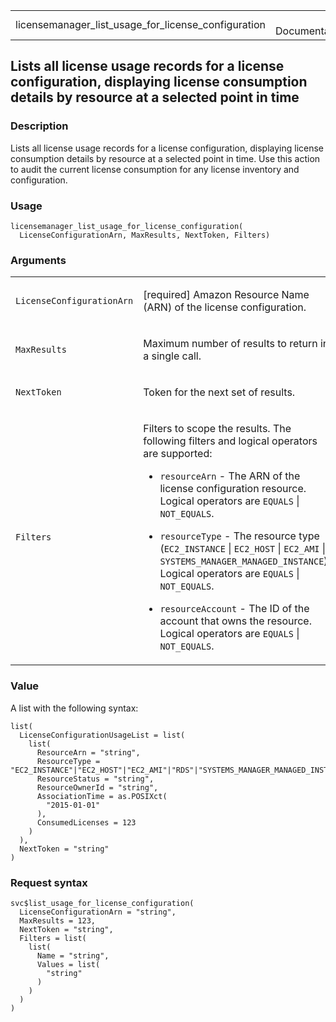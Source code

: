 <table style="width: 100%;">
<tbody>
<tr class="odd">
<td>licensemanager_list_usage_for_license_configuration</td>
<td style="text-align: right;">R Documentation</td>
</tr>
</tbody>
</table>

## Lists all license usage records for a license configuration, displaying license consumption details by resource at a selected point in time

### Description

Lists all license usage records for a license configuration, displaying
license consumption details by resource at a selected point in time. Use
this action to audit the current license consumption for any license
inventory and configuration.

### Usage

    licensemanager_list_usage_for_license_configuration(
      LicenseConfigurationArn, MaxResults, NextToken, Filters)

### Arguments

<table>
<colgroup>
<col style="width: 35%" />
<col style="width: 65%" />
</colgroup>
<tbody>
<tr class="odd">
<td><code
id="licensemanager_list_usage_for_license_configuration_:_LicenseConfigurationArn">LicenseConfigurationArn</code></td>
<td><p>[required] Amazon Resource Name (ARN) of the license
configuration.</p></td>
</tr>
<tr class="even">
<td><code
id="licensemanager_list_usage_for_license_configuration_:_MaxResults">MaxResults</code></td>
<td><p>Maximum number of results to return in a single call.</p></td>
</tr>
<tr class="odd">
<td><code
id="licensemanager_list_usage_for_license_configuration_:_NextToken">NextToken</code></td>
<td><p>Token for the next set of results.</p></td>
</tr>
<tr class="even">
<td><code
id="licensemanager_list_usage_for_license_configuration_:_Filters">Filters</code></td>
<td><p>Filters to scope the results. The following filters and logical
operators are supported:</p>
<ul>
<li><p><code>resourceArn</code> - The ARN of the license configuration
resource. Logical operators are <code>EQUALS</code> |
<code>NOT_EQUALS</code>.</p></li>
<li><p><code>resourceType</code> - The resource type
(<code>EC2_INSTANCE</code> | <code>EC2_HOST</code> |
<code>EC2_AMI</code> | <code>SYSTEMS_MANAGER_MANAGED_INSTANCE</code>).
Logical operators are <code>EQUALS</code> |
<code>NOT_EQUALS</code>.</p></li>
<li><p><code>resourceAccount</code> - The ID of the account that owns
the resource. Logical operators are <code>EQUALS</code> |
<code>NOT_EQUALS</code>.</p></li>
</ul></td>
</tr>
</tbody>
</table>

### Value

A list with the following syntax:

    list(
      LicenseConfigurationUsageList = list(
        list(
          ResourceArn = "string",
          ResourceType = "EC2_INSTANCE"|"EC2_HOST"|"EC2_AMI"|"RDS"|"SYSTEMS_MANAGER_MANAGED_INSTANCE",
          ResourceStatus = "string",
          ResourceOwnerId = "string",
          AssociationTime = as.POSIXct(
            "2015-01-01"
          ),
          ConsumedLicenses = 123
        )
      ),
      NextToken = "string"
    )

### Request syntax

    svc$list_usage_for_license_configuration(
      LicenseConfigurationArn = "string",
      MaxResults = 123,
      NextToken = "string",
      Filters = list(
        list(
          Name = "string",
          Values = list(
            "string"
          )
        )
      )
    )
